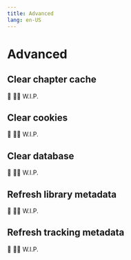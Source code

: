 ```yaml
---
title: Advanced
lang: en-US
---
```


# Advanced

## Clear chapter cache
:construction: :construction_worker_man: W.I.P.

## Clear cookies
:construction: :construction_worker_man: W.I.P.

## Clear database
:construction: :construction_worker_man: W.I.P.

## Refresh library metadata
:construction: :construction_worker_man: W.I.P.

## Refresh tracking metadata
:construction: :construction_worker_man: W.I.P.